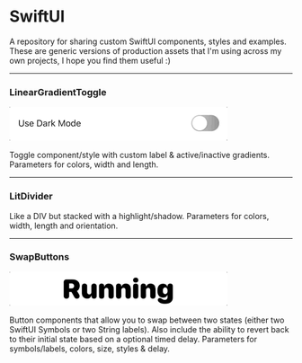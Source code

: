 # SwiftUI
A repository for sharing custom SwiftUI components, styles and examples. These are generic versions of production assets that I'm using across my own projects, I hope you find them useful :)

---

### LinearGradientToggle

<img alt="Linear Gradient Toggle" src="media/LinearGradientToggle.gif">

Toggle component/style with custom label & active/inactive gradients. Parameters for colors, width and length.

---

### LitDivider

Like a DIV but stacked with a highlight/shadow. Parameters for colors, width, length and orientation.

---

### SwapButtons
<img alt="LabelSwap Button" src="media/LabelSwapButton.gif">

Button components that allow you to swap between two states (either two SwiftUI Symbols or two String labels). Also include the ability to revert back to their initial state based on a optional timed delay. Parameters for symbols/labels, colors, size, styles & delay.
